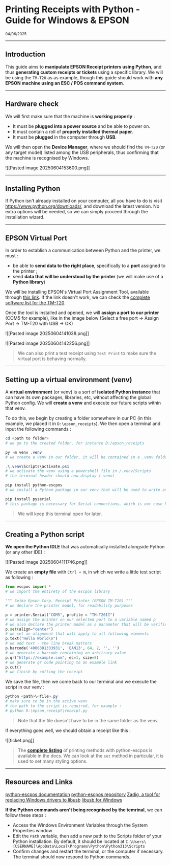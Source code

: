 # Printing Receipts with Python - Guide for Windows & EPSON

<sup>04/06/2025</sup>


***

## Introduction

This guide aims to **manipulate EPSON Receipt printers using Python**, and thus **generating custom receipts or tickets** using a specific library. We will be using the `TM-T20` as as example, though this guide should work with **any EPSON machine using an ESC / POS command system**.

***


## Hardware check

We will first make sure that the machine is **working properly** :
- It must be **plugged into a power source** and be able to power on.
- It must contain a roll of **properly installed thermal paper**.
- It must be **plugged** in the computer through **USB**.

We will then open the **Device Manager**, where we should find the `TM-T20` (or any target model) listed among the USB peripherals, thus confirming that the machine is recognised by Windows.

![[Pasted image 20250604153600.png]]


***

## Installing Python

If Python isn't already installed on your computer, all you have to do is visit https://www.python.org/downloads/, and download the latest version. No extra options will be needed, so we can simply proceed through the installation wizard. 


***

## EPSON Virtual Port

In order to establish a communication between Python and the printer, we must :
- be able to **send data to the right place**, specifically to a **port** assigned to the printer ;
- send **data that will be understood by the printer** (we will make use of a **Python library**)

We will be installing EPSON's Virtual Port Assignment Tool, available through [this link](https://download3.ebz.epson.net/dsc/f/03/00/16/59/59/37c78fb33341c071dbfc05bdbe456ca853037eaf/TMVirtualPortDriver870c.zip).
If the link doesn't work, we can check the [complete software list for the TM-T20](https://support.epson.net/setupnavi/?PINF=swlist&OSC=WS&LG2=EN&MKN=TM-T20).

Once the tool is installed and opened, we will **assign a port to our printer** (COM5 for example), like in the image below (Select a free port -> Assign Port -> TM-T20 with USB -> OK)

![[Pasted image 20250604141038.png]]

![[Pasted image 20250604142256.png]]

> We can also print a test receipt using `Test Print` to make sure the virtual port is behaving normally.


***

## Setting up a virtual environment (venv)

A **virtual environment** (or venv) is a sort of **isolated Python instance** that can have its own packages, libraries, etc, without affecting the global Python config. We will **create a venv** and execute our future scripts within that venv.

To do this, we begin by creating a folder somewhere in our PC (in this example, we placed it in `D:\epson_receipts`). We then open a terminal and input the following commands :

```powershell
cd <path to folder>
# we go to the created folder, for instance D:/epson_receipts

py -m venv .venv 
# we create a venv in our folder, it will be contained in a .venv folder

.\.venv\Scripts\activate.ps1
# we activate the venv using a powershell file in /.venv/Scripts
# the terminal header should now display (.venv)

pip install python-escpos
# we install a Python package in our venv that will be used to write and send instructions to the printer

pip install pyserial
# this package is necessary for Serial connections, which is our case here
```

> We will keep this terminal open for later.

***

## Creating a Python script

**We open the Python IDLE** that was automatically installed alongside Python (or any other IDE) :

![[Pasted image 20250604111746.png]]

We create an **empty file** with `Ctrl + N`, in which we write a little test script as following :

```python
from escpos import *
# we import the entirety of the escpos library

""" Seiko Epson Corp. Receipt Printer (EPSON TM-T20) """
# we declare the printer model, for readability purposes

p = printer.Serial("COM5", profile = "TM-T20II")
# we assign the printer on our selected port to a variable named p
# we also declare the printer model as a parameter that will be verified in capabilities.json
p.set(align="center")
# we set an alignment that will apply to all following elements
p.text("Hello World\n")
# we add text - the line break matters
p.barcode('4006381333931', 'EAN13', 64, 2, '', '')
# we generate a barcode containing an arbitrary value
p.qr("https://example.com", ec=1, size=8)
# we generate qr code pointing to an example link
p.cut()
# we finish by cutting the receipt
```

We save the file, then we come back to our terminal and we execute the script in our venv :

```powershell
python <path>\<file>.py
# make sure to be in the active venv
# the path to the script is required, for example :
# python D:\epson_receipt\receipt.py
```

> Note that the file doesn't have to be in the same folder as the venv.

If everything goes well, we should obtain a receipt like this :

![[ticket.png]]

> The **[complete listing](https://python-escpos.readthedocs.io/en/latest/api/escpos.html#escpos.escpos.Escpos)** of printing methods with python-escpos is available in the docs. We can look at the `set` method in particular, it is used to set many styling options.


***

## Resources and Links

[python-escpos documentation](https://python-escpos.readthedocs.io/en/latest/)
[python-escpos repository](https://github.com/python-escpos/python-escpos)
[Zadig, a tool for replacing Windows drivers to libusb](https://zadig.akeo.ie/)
[libusb for Windows](https://sourceforge.net/projects/libusb/)


**If the Python commands aren't being recognised by the temrinal**, we can follow these steps :

- Access the Windows Environment Variables through the System Properties window
- Edit the `Path` variable, then add a new path to the Scripts folder of your Python installation. By default, it should be located at `C:\Users\[USERNAME]\AppData\Local\Programs\Python\Python313\Scripts`
- Confirm changes and restart the terminal, or the computer if necessary. The terminal should now respond to Python commands.



